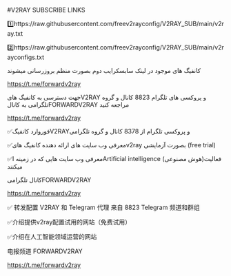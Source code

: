 #V2RAY SUBSCRIBE LINKS


1️⃣https://raw.githubusercontent.com/freev2rayconfig/V2RAY_SUB/main/v2ray.txt

2️⃣https://raw.githubusercontent.com/freev2rayconfig/V2RAY_SUB/main/v2rayconfigs.txt

کانفیگ های موجود در لینک سابسکرایب دوم بصورت منظم بروزرسانی میشوند

https://t.me/forwardv2ray


جهت دسترسی به کانفیگ هایV2RAY و پروکسی های تلگرام 8823 کانال و گروه تلگرامی به کانالFORWARDV2RAY مراجعه کنید

https://t.me/forwardv2ray

✅فوروارد کانفیگV2RAYو پروکسی تلگرام 
از 8378 کانال و گروه تلگرامی 

✅معرفی وب سایت های ارائه دهنده کانفیگ هایv2ray بصورت آزمایشی (free trial)

✅معرفی  وب سایت هایی که در زمینه  اArtificial intelligence (هوش مصنوعی)فعالیت میکنند


کانال تلگرامیFORWARDV2RAY

https://t.me/forwardv2ray


✅ 转发配置 V2RAY 和 Telegram 代理
来自 8823 Telegram 频道和群组

✅介绍提供v2ray配置试用的网站（免费试用）

✅介绍在人工智能领域运营的网站


电报频道 FORWARDV2RAY

https://t.me/forwardv2ray
